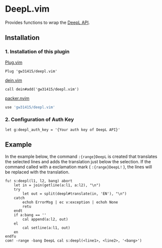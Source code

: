 # DeepL.vim

Provides functions to wrap the [DeepL API](https://www.deepl.com/en/docs-api/).

## Installation

### 1. Installation of this plugin

[Plug.vim](https://github.com/junegunn/vim-plug)
```vim
Plug 'gw31415/deepl.vim'
```

[dein.vim](https://github.com/Shougo/dein.vim)
```vim
call dein#add('gw31415/deepl.vim')
```

[packer.nvim](https://github.com/wbthomason/packer.nvim)
```lua
use 'gw31415/deepl.vim'
```

### 2. Configuration of Auth Key

```vim
let g:deepl_auth_key = '{Your auth key of DeepL API}'
```

## Example
In the example below, the command `:{range}DeepL` is created that translates
the selected lines and adds the translation just below the selection. If the
command called with a exclamation mark ( `:{range}DeepL!` ), the lines will be
replaced with the translation.

```vim
fu! s:deepl(l1, l2, bang) abort
	let in = join(getline(a:l1, a:l2), "\n")
	try
		let out = split(deepl#translate(in, 'EN'), "\n")
	catch
		echoh ErrorMsg | ec v:exception | echoh None
		retu
	endt
	if a:bang == ''
		cal append(a:l2, out)
	el
		cal setline(a:l1, out)
	en
endfu
com! -range -bang DeepL cal s:deepl(<line1>, <line2>, '<bang>')
```
